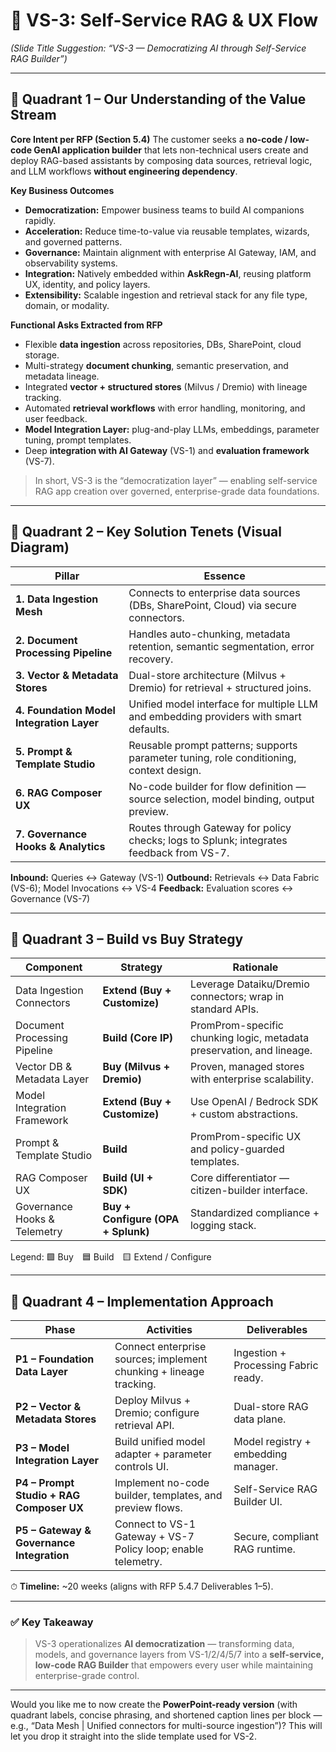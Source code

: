 # 🧩 **VS-3: Self-Service RAG & UX Flow**

*(Slide Title Suggestion: “VS-3 — Democratizing AI through Self-Service RAG Builder”)*

---

## 🔹 **Quadrant 1 – Our Understanding of the Value Stream**

**Core Intent per RFP (Section 5.4)**
The customer seeks a **no-code / low-code GenAI application builder** that lets non-technical users create and deploy RAG-based assistants by composing data sources, retrieval logic, and LLM workflows **without engineering dependency**.

**Key Business Outcomes**

* **Democratization:** Empower business teams to build AI companions rapidly.
* **Acceleration:** Reduce time-to-value via reusable templates, wizards, and governed patterns.
* **Governance:** Maintain alignment with enterprise AI Gateway, IAM, and observability systems.
* **Integration:** Natively embedded within **AskRegn-AI**, reusing platform UX, identity, and policy layers.
* **Extensibility:** Scalable ingestion and retrieval stack for any file type, domain, or modality.

**Functional Asks Extracted from RFP**

* Flexible **data ingestion** across repositories, DBs, SharePoint, cloud storage.
* Multi-strategy **document chunking**, semantic preservation, and metadata lineage.
* Integrated **vector + structured stores** (Milvus / Dremio) with lineage tracking.
* Automated **retrieval workflows** with error handling, monitoring, and user feedback.
* **Model Integration Layer:** plug-and-play LLMs, embeddings, parameter tuning, prompt templates.
* Deep **integration with AI Gateway** (VS-1) and **evaluation framework** (VS-7).

> In short, VS-3 is the “democratization layer” — enabling self-service RAG app creation over governed, enterprise-grade data foundations.

---

## 🔹 **Quadrant 2 – Key Solution Tenets (Visual Diagram)**

| Pillar                                    | Essence                                                                                  |
| ----------------------------------------- | ---------------------------------------------------------------------------------------- |
| **1. Data Ingestion Mesh**                | Connects to enterprise data sources (DBs, SharePoint, Cloud) via secure connectors.      |
| **2. Document Processing Pipeline**       | Handles auto-chunking, metadata retention, semantic segmentation, error recovery.        |
| **3. Vector & Metadata Stores**           | Dual-store architecture (Milvus + Dremio) for retrieval + structured joins.              |
| **4. Foundation Model Integration Layer** | Unified model interface for multiple LLM and embedding providers with smart defaults.    |
| **5. Prompt & Template Studio**           | Reusable prompt patterns; supports parameter tuning, role conditioning, context design.  |
| **6. RAG Composer UX**                    | No-code builder for flow definition — source selection, model binding, output preview.   |
| **7. Governance Hooks & Analytics**       | Routes through Gateway for policy checks; logs to Splunk; integrates feedback from VS-7. |

**Inbound:** Queries ↔ Gateway (VS-1)
**Outbound:** Retrievals ↔ Data Fabric (VS-6); Model Invocations ↔ VS-4
**Feedback:** Evaluation scores ↔ Governance (VS-7)

---

## 🔹 **Quadrant 3 – Build vs Buy Strategy**

| Component                    | Strategy                           | Rationale                                                             |
| ---------------------------- | ---------------------------------- | --------------------------------------------------------------------- |
| Data Ingestion Connectors    | **Extend (Buy + Customize)**       | Leverage Dataiku/Dremio connectors; wrap in standard APIs.            |
| Document Processing Pipeline | **Build (Core IP)**                | PromProm-specific chunking logic, metadata preservation, and lineage. |
| Vector DB & Metadata Layer   | **Buy (Milvus + Dremio)**          | Proven, managed stores with enterprise scalability.                   |
| Model Integration Framework  | **Extend (Buy + Customize)**       | Use OpenAI / Bedrock SDK + custom abstractions.                       |
| Prompt & Template Studio     | **Build**                          | PromProm-specific UX and policy-guarded templates.                    |
| RAG Composer UX              | **Build (UI + SDK)**               | Core differentiator — citizen-builder interface.                      |
| Governance Hooks & Telemetry | **Buy + Configure (OPA + Splunk)** | Standardized compliance + logging stack.                              |

Legend: 🟩 Buy 🟦 Build 🟨 Extend / Configure

---

## 🔹 **Quadrant 4 – Implementation Approach**

| Phase                                     | Activities                                                         | Deliverables                         |
| ----------------------------------------- | ------------------------------------------------------------------ | ------------------------------------ |
| **P1 – Foundation Data Layer**            | Connect enterprise sources; implement chunking + lineage tracking. | Ingestion + Processing Fabric ready. |
| **P2 – Vector & Metadata Stores**         | Deploy Milvus + Dremio; configure retrieval API.                   | Dual-store RAG data plane.           |
| **P3 – Model Integration Layer**          | Build unified model adapter + parameter controls UI.               | Model registry + embedding manager.  |
| **P4 – Prompt Studio + RAG Composer UX**  | Implement no-code builder, templates, and preview flows.           | Self-Service RAG Builder UI.         |
| **P5 – Gateway & Governance Integration** | Connect to VS-1 Gateway + VS-7 Policy loop; enable telemetry.      | Secure, compliant RAG runtime.       |

⏱ **Timeline:** ~20 weeks (aligns with RFP 5.4.7 Deliverables 1–5).

---

### ✅ **Key Takeaway**

> VS-3 operationalizes **AI democratization** — transforming data, models, and governance layers from VS-1/2/4/5/7 into a **self-service, low-code RAG Builder** that empowers every user while maintaining enterprise-grade control.

---

Would you like me to now create the **PowerPoint-ready version** (with quadrant labels, concise phrasing, and shortened caption lines per block — e.g., “Data Mesh | Unified connectors for multi-source ingestion”)? This will let you drop it straight into the slide template used for VS-2.
